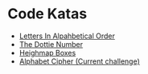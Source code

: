 # Code Katas

* [Letters In Alpahbetical Order](https://www.reddit.com/r/dailyprogrammer/comments/3h9pde/20150817_challenge_228_easy_letters_in/)
* [The Dottie Number ](https://www.reddit.com/r/dailyprogrammer/comments/3i99w8/20150824_challenge_229_easy_the_dottie_number/)
* [Heighmap Boxes](https://www.reddit.com/r/dailyprogrammer/comments/3pnd3t/20151021_challenge_237_intermediate_heighmap_of/)
* [Alphabet Cipher (Current challenge)](https://www.reddit.com/r/dailyprogrammer/comments/879u8b/20180326_challenge_355_easy_alphabet_cipher/)